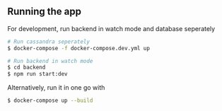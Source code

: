 ## Running the app

For development, run backend in watch mode and database seperately

```bash
# Run cassandra seperately
$ docker-compose -f docker-compose.dev.yml up

# Run backend in watch mode
$ cd backend
$ npm run start:dev

```

Alternatively, run it in one go with

```bash
$ docker-compose up --build
```
